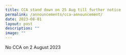 ```yaml
---
title: CCA stand down on 25 Aug till further notice
permalink: /announcements/cca-announcement/
date: 2023-08-01
layout: post
description: ""
image: ""
---
```

No CCA on 2 August 2023